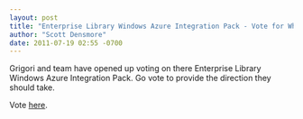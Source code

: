 ```yaml
---
layout: post
title: "Enterprise Library Windows Azure Integration Pack - Vote for What You Want"
author: "Scott Densmore"
date: 2011-07-19 02:55 -0700
---
```


Grigori and team have opened up voting on there Enterprise Library Windows Azure Integration Pack. Go vote to provide the direction they should take.

Vote [here](http://blogs.msdn.com/b/agile/archive/2011/07/18/vote-on-the-stories-for-the-entlib-azure-integration-pack.aspx).
